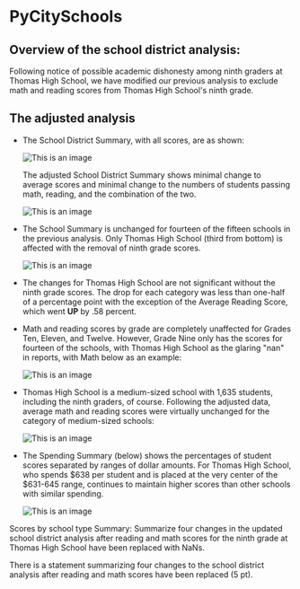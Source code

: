 # PyCitySchools
## Overview of the school district analysis:

Following notice of possible academic dishonesty among ninth graders at Thomas High School, we have modified our previous analysis to exclude math and reading scores from Thomas High School's ninth grade.

## The adjusted analysis
- The School District Summary, with all scores, are as shown:

  ![This is an image](https://github.com/JaimeStarling/School_District_Analysis/blob/main/District%20Summary%20DF%20Before.png)
  
  The adjusted School District Summary shows minimal change to average scores and minimal change to the numbers of students passing math, reading, and the   combination of the two.
  
  ![This is an image](https://github.com/JaimeStarling/School_District_Analysis/blob/main/District%20Summary%20DF%20After.png)

- The School Summary is unchanged for fourteen of the fifteen schools in the previous analysis. Only Thomas High School (third from bottom) is affected       with the removal of ninth grade scores. 
  
  ![This is an image](https://github.com/JaimeStarling/School_District_Analysis/blob/main/Per%20School%20DF%20After.png)

- The changes for Thomas High School are not significant without the ninth grade scores. The drop for each category was less than one-half of a percentage   point with the exception of the Average Reading Score, which went **UP** by .58 percent.

- Math and reading scores by grade are completely unaffected for Grades Ten, Eleven, and Twelve. However, Grade Nine only has the scores for fourteen of     the schools, with Thomas High School as the glaring "nan" in reports, with Math below as an example:
  
  ![This is an image](https://github.com/JaimeStarling/School_District_Analysis/blob/main/Math%20by%20Grade%20After.png)
  
- Thomas High School is a medium-sized school with 1,635 students, including the ninth graders, of course. Following the adjusted data, average math and     reading scores were virtually unchanged for the category of medium-sized schools:
  
  ![This is an image](https://github.com/JaimeStarling/School_District_Analysis/blob/main/Spending%20Summary%20DF%20After.png)
  
- The Spending Summary (below) shows the percentages of student scores separated by ranges of dollar amounts. For Thomas High School, who spends $638         per student and is placed at the very center of the $631-645 range, continues to maintain higher scores than other schools with similar spending.

  ![This is an image](https://github.com/JaimeStarling/School_District_Analysis/blob/main/School%20Size%20DF%20After.png)


Scores by school type
Summary: Summarize four changes in the updated school district analysis after reading and math scores for the ninth grade at Thomas High School have been replaced with NaNs.


There is a statement summarizing four changes to the school district analysis after reading and math scores have been replaced (5 pt).

